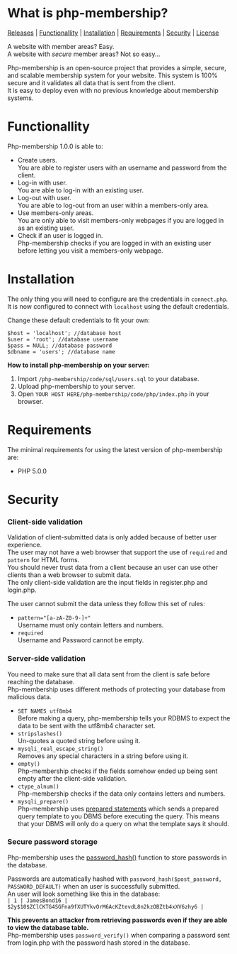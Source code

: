 # What is php-membership?
[Releases](https://github.com/OscarBjurestrand/php-membership/releases) | [Functionallity](#functionallity) | [Installation](#installation) | [Requirements](#requirements) | [Security](#security) | [License](https://github.com/OscarBjurestrand/php-membership/blob/master/LICENSE)  

A website with member areas? Easy.  
A website with _secure_ member areas? Not so easy...  
  
Php-membership is an open-source project that provides a simple, secure, and scalable membership system for your website.
This system is 100% secure and it validates all data that is sent from the client.    
It is easy to deploy even with no previous knowledge about membership systems.
  
# Functionallity
Php-membership 1.0.0 is able to:
- Create users.  
  You are able to register users with an username and password from the client.   
- Log-in with user.  
  You are able to log-in with an existing user.  
- Log-out with user.  
  You are able to log-out from an user within a members-only area.  
- Use members-only areas.  
  You are only able to visit members-only webpages if you are logged in as an existing user.  
- Check if an user is logged in.  
  Php-membership checks if you are logged in with an existing user before letting you visit a members-only webpage.  
  
# Installation  
  
The only thing you will need to configure are the credentials in `connect.php`.  
It is now configured to connect with `localhost` using the default credentials.  
  
Change these default credentials to fit your own:
```
$host = 'localhost'; //database host
$user = 'root'; //database username
$pass = NULL; //database password
$dbname = 'users'; //database name
```  
  
**How to install php-membership on your server:**
1. Import `/php-membership/code/sql/users.sql` to your database.
2. Upload php-membership to your server.
2. Open `YOUR HOST HERE/php-membership/code/php/index.php` in your browser. 
  
# Requirements
The minimal requirements for using the latest version of php-membership are:
- PHP 5.0.0
  
# Security
### Client-side validation
Validation of client-submitted data is only added because of better user experience.  
The user may not have a web browser that support the use of `required` and `pattern` for HTML forms.  
You should never trust data from a client because an user can use other clients than a web browser to submit data.  
The only client-side validation are the input fields in register.php and login.php.  
  
The user cannot submit the data unless they follow this set of rules:  
- `pattern="[a-zA-Z0-9-]+"`  
Username must only contain letters and numbers.  
- `required`  
Username and Password cannot be empty.  
  
### Server-side validation
You need to make sure that all data sent from the client is safe before reaching the database.  
Php-membership uses different methods of protecting your database from malicious data.  
- `SET NAMES utf8mb4`  
Before making a query, php-membership tells your RDBMS to expect the data to be sent with the utf8mb4 character set.  
- `stripslashes()`  
Un-quotes a quoted string before using it. 
- `mysqli_real_escape_string()`  
Removes any special characters in a string before using it.  
- `empty()`  
Php-membership checks if the fields somehow ended up being sent empty after the client-side validation.  
- `ctype_alnum()`  
Php-membership checks if the data only contains letters and numbers.  
- `mysqli_prepare()`  
Php-membership uses [prepared statements](http://php.net/manual/en/mysqli.quickstart.prepared-statements.php) which sends a prepared query template to you DBMS before executing the query. This means that your DBMS will only do a query on what the template says it should.
  
### Secure password storage
Php-membership uses the [password_hash()](http://php.net/manual/en/function.password-hash.php) function to store passwords in the database.  
  
Passwords are automatically hashed with `password_hash($post_password, PASSWORD_DEFAULT)` when an user is successfully submitted.  
An user will look something like this in the database:  
`| 1 | JamesBond16 | $2y$10$ZClCKTG4SGFna9fXUTYkvOrM6AcKZtevdL8n2kzOBZtb4xXV6zhy6 |`  
  
**This prevents an attacker from retrieving passwords even if they are able to view the database table.**  
Php-membership uses `password_verify()` when comparing a password sent from login.php with the password hash stored in the database.  
